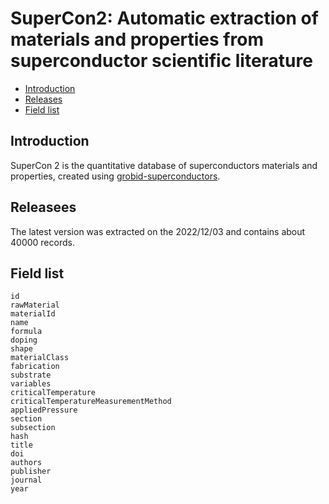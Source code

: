 # SuperCon2: Automatic extraction of materials and properties from superconductor scientific literature

- [Introduction](#introduction)
- [Releases](#releases)
- [Field list](#field-list)

## Introduction 
SuperCon 2 is the quantitative database of superconductors materials and properties, created using [grobid-superconductors](https://github.com/lfoppiano/grobid-superconductors).

## Releasees 

The latest version was extracted on the 2022/12/03 and contains about 40000 records.  

## Field list

```
id
rawMaterial
materialId
name
formula
doping
shape
materialClass
fabrication
substrate
variables
criticalTemperature
criticalTemperatureMeasurementMethod
appliedPressure
section
subsection
hash
title
doi
authors
publisher
journal
year
```